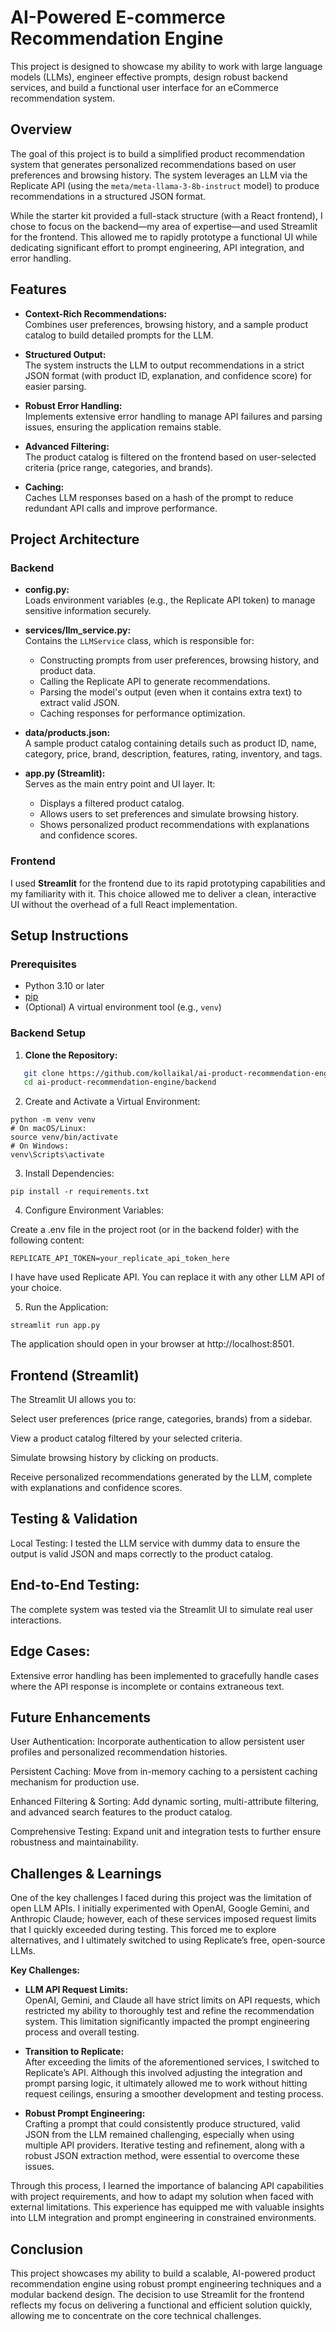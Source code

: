 
# AI-Powered E-commerce Recommendation Engine

This project is designed to showcase my ability to work with large language models (LLMs), engineer effective prompts, design robust backend services, and build a functional user interface for an eCommerce recommendation system.

## Overview

The goal of this project is to build a simplified product recommendation system that generates personalized recommendations based on user preferences and browsing history. The system leverages an LLM via the Replicate API (using the `meta/meta-llama-3-8b-instruct` model) to produce recommendations in a structured JSON format.

While the starter kit provided a full-stack structure (with a React frontend), I chose to focus on the backend—my area of expertise—and used Streamlit for the frontend. This allowed me to rapidly prototype a functional UI while dedicating significant effort to prompt engineering, API integration, and error handling.

## Features

- **Context-Rich Recommendations:**  
  Combines user preferences, browsing history, and a sample product catalog to build detailed prompts for the LLM.
  
- **Structured Output:**  
  The system instructs the LLM to output recommendations in a strict JSON format (with product ID, explanation, and confidence score) for easier parsing.

- **Robust Error Handling:**  
  Implements extensive error handling to manage API failures and parsing issues, ensuring the application remains stable.

- **Advanced Filtering:**  
  The product catalog is filtered on the frontend based on user-selected criteria (price range, categories, and brands).

- **Caching:**  
  Caches LLM responses based on a hash of the prompt to reduce redundant API calls and improve performance.

## Project Architecture

### Backend

- **config.py:**  
  Loads environment variables (e.g., the Replicate API token) to manage sensitive information securely.

- **services/llm_service.py:**  
  Contains the `LLMService` class, which is responsible for:
  - Constructing prompts from user preferences, browsing history, and product data.
  - Calling the Replicate API to generate recommendations.
  - Parsing the model's output (even when it contains extra text) to extract valid JSON.
  - Caching responses for performance optimization.

- **data/products.json:**  
  A sample product catalog containing details such as product ID, name, category, price, brand, description, features, rating, inventory, and tags.

- **app.py (Streamlit):**  
  Serves as the main entry point and UI layer. It:
  - Displays a filtered product catalog.
  - Allows users to set preferences and simulate browsing history.
  - Shows personalized product recommendations with explanations and confidence scores.

### Frontend

I used **Streamlit** for the frontend due to its rapid prototyping capabilities and my familiarity with it. This choice allowed me to deliver a clean, interactive UI without the overhead of a full React implementation.


## Setup Instructions

### Prerequisites

- Python 3.10 or later
- [pip](https://pip.pypa.io/en/stable/)
- (Optional) A virtual environment tool (e.g., `venv`)

### Backend Setup

1. **Clone the Repository:**
```bash
   git clone https://github.com/kollaikal/ai-product-recommendation-engine.git
   cd ai-product-recommendation-engine/backend
```
2. Create and Activate a Virtual Environment:
```
python -m venv venv
# On macOS/Linux:
source venv/bin/activate
# On Windows:
venv\Scripts\activate
```
3. Install Dependencies:
```
pip install -r requirements.txt
```
4. Configure Environment Variables:

Create a .env file in the project root (or in the backend folder) with the following content:
```
REPLICATE_API_TOKEN=your_replicate_api_token_here
```
I have have used Replicate API. You can replace it with any other LLM API of your choice. 

5. Run the Application:
```
streamlit run app.py
```
The application should open in your browser at http://localhost:8501.

## Frontend (Streamlit)
The Streamlit UI allows you to:

Select user preferences (price range, categories, brands) from a sidebar.

View a product catalog filtered by your selected criteria.

Simulate browsing history by clicking on products.

Receive personalized recommendations generated by the LLM, complete with explanations and confidence scores.

## Testing & Validation
Local Testing:
I tested the LLM service with dummy data to ensure the output is valid JSON and maps correctly to the product catalog.

## End-to-End Testing:
The complete system was tested via the Streamlit UI to simulate real user interactions.

## Edge Cases:
Extensive error handling has been implemented to gracefully handle cases where the API response is incomplete or contains extraneous text.

## Future Enhancements
User Authentication:
Incorporate authentication to allow persistent user profiles and personalized recommendation histories.

Persistent Caching:
Move from in-memory caching to a persistent caching mechanism for production use.

Enhanced Filtering & Sorting:
Add dynamic sorting, multi-attribute filtering, and advanced search features to the product catalog.

Comprehensive Testing:
Expand unit and integration tests to further ensure robustness and maintainability.

## Challenges & Learnings

One of the key challenges I faced during this project was the limitation of open LLM APIs. I initially experimented with OpenAI, Google Gemini, and Anthropic Claude; however, each of these services imposed request limits that I quickly exceeded during testing. This forced me to explore alternatives, and I ultimately switched to using Replicate’s free, open-source LLMs.

**Key Challenges:**

- **LLM API Request Limits:**  
  OpenAI, Gemini, and Claude all have strict limits on API requests, which restricted my ability to thoroughly test and refine the recommendation system. This limitation significantly impacted the prompt engineering process and overall testing.

- **Transition to Replicate:**  
  After exceeding the limits of the aforementioned services, I switched to Replicate’s API. Although this involved adjusting the integration and prompt parsing logic, it ultimately allowed me to work without hitting request ceilings, ensuring a smoother development and testing process.

- **Robust Prompt Engineering:**  
  Crafting a prompt that could consistently produce structured, valid JSON from the LLM remained challenging, especially when using multiple API providers. Iterative testing and refinement, along with a robust JSON extraction method, were essential to overcome these issues.

Through this process, I learned the importance of balancing API capabilities with project requirements, and how to adapt my solution when faced with external limitations. This experience has equipped me with valuable insights into LLM integration and prompt engineering in constrained environments.

## Conclusion
This project showcases my ability to build a scalable, AI-powered product recommendation engine using robust prompt engineering techniques and a modular backend design. The decision to use Streamlit for the frontend reflects my focus on delivering a functional and efficient solution quickly, allowing me to concentrate on the core technical challenges.

